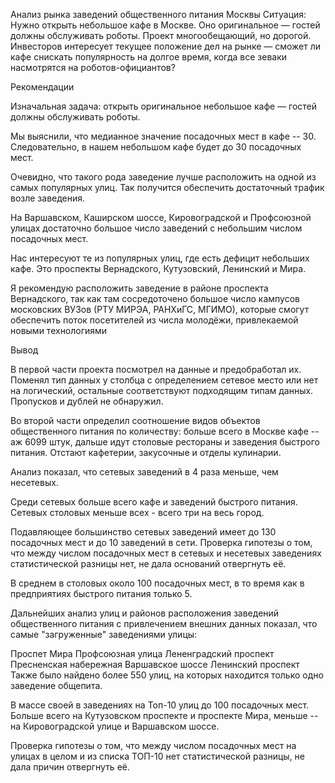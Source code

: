
Анализ рынка заведений общественного питания Москвы
Ситуация:
Нужно открыть небольшое кафе в Москве. Оно оригинальное — гостей должны обслуживать роботы. Проект многообещающий, но дорогой. Инвесторов интересует текущее положение дел на рынке — сможет ли кафе снискать популярность на долгое время, когда все зеваки насмотрятся на роботов-официантов?

Рекомендации

Изначальная задача: открыть оригинальное небольшое кафе — гостей должны обслуживать роботы.

Мы выяснили, что медианное значение посадочных мест в кафе -- 30. Следовательно, в нашем небольшом кафе будет до 30 посадочных мест.

Очевидно, что такого рода заведение лучше расположить на одной из самых популярных улиц. Так получится обеспечить достаточный трафик возле заведения.

На Варшавском, Каширском шоссе, Кировоградской и Профсоюзной улицах достаточно большое число заведений с небольшим числом посадочных мест.

Нас интересуют те из популярных улиц, где есть дефицит небольших кафе. Это проспекты Вернадского, Кутузовский, Ленинский и Мира.

Я рекомендую расположить заведение в районе проспекта Вернадского, так как там сосредоточено большое число кампусов московских ВУЗов (РТУ МИРЭА, РАНХиГС, МГИМО), которые смогут обеспечить поток посетителей из числа молодёжи, привлекаемой новыми технологиями


Вывод

В первой части проекта посмотрел на данные и предобработал их. Поменял тип данных у столбца с определением сетевое место или нет на логический, остальные соответствуют подходящим типам данных. Пропусков и дублей не обнаружил.

Во второй части определил соотношение видов объектов общественного питания по количеству: больше всего в Москве кафе -- аж 6099 штук, дальше идут столовые рестораны и заведения быстрого питания. Отстают кафетерии, закусочные и отделы кулинарии.

Анализ показал, что сетевых заведений в 4 раза меньше, чем несетевых.

Среди сетевых больше всего кафе и заведений быстрого питания. Сетевых столовых меньше всех - всего три на весь город.

Подавляющее большинство сетевых заведений имеет до 130 посадочных мест и до 10 заведений в сети. Проверка гипотезы о том, что между числом посадочных мест в сетевых и несетевых заведениях статистической разницы нет, не дала оснований отвергнуть её.

В среднем в столовых около 100 посадочных мест, в то время как в предприятиях быстрого питания только 5.

Дальнейших анализ улиц и районов расположения заведений общественного питания с привлечением внешних данных показал, что самые "загруженные" заведениями улицы:

Проспет Мира
Профсоюзная улица
Лененградский проспект
Пресненская набережная
Варшавское шоссе
Ленинский проспект
Также было найдено более 550 улиц, на которых находится только одно заведение общепита.

В массе своей в заведениях на Топ-10 улиц до 100 посадочных мест. Больше всего на Кутузовском проспекте и проспекте Мира, меньше -- на Кировоградской улице и Варшавском шоссе.

Проверка гипотезы о том, что между числом посадочных мест на улицах в целом и из списка ТОП-10 нет статистической разницы, не дала причин отвергнуть её.
